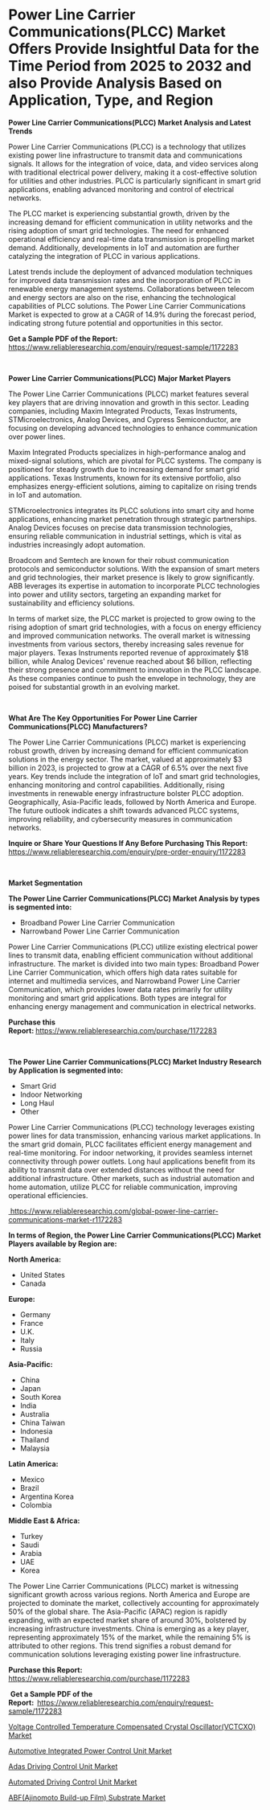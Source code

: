 <p><h1>Power Line Carrier Communications(PLCC) Market Offers Provide Insightful Data for the Time Period from 2025 to 2032 and also Provide Analysis Based on Application, Type, and Region</h1></p><p><strong>Power Line Carrier Communications(PLCC) Market Analysis and Latest Trends</strong></p>
<p><p>Power Line Carrier Communications (PLCC) is a technology that utilizes existing power line infrastructure to transmit data and communications signals. It allows for the integration of voice, data, and video services along with traditional electrical power delivery, making it a cost-effective solution for utilities and other industries. PLCC is particularly significant in smart grid applications, enabling advanced monitoring and control of electrical networks.</p><p>The PLCC market is experiencing substantial growth, driven by the increasing demand for efficient communication in utility networks and the rising adoption of smart grid technologies. The need for enhanced operational efficiency and real-time data transmission is propelling market demand. Additionally, developments in IoT and automation are further catalyzing the integration of PLCC in various applications.</p><p>Latest trends include the deployment of advanced modulation techniques for improved data transmission rates and the incorporation of PLCC in renewable energy management systems. Collaborations between telecom and energy sectors are also on the rise, enhancing the technological capabilities of PLCC solutions. The Power Line Carrier Communications Market is expected to grow at a CAGR of 14.9% during the forecast period, indicating strong future potential and opportunities in this sector.</p></p>
<p><strong>Get a Sample PDF of the Report:&nbsp;</strong> <a href="https://www.reliableresearchiq.com/enquiry/request-sample/1172283?utm_campaign=1837&utm_medium=2&utm_source=Github&utm_content=ia&utm_term=06042025&utm_id=power-line-carrier-communicationsplcc">https://www.reliableresearchiq.com/enquiry/request-sample/1172283</a></p>
<p>&nbsp;</p>
<p><strong>Power Line Carrier Communications(PLCC) Major Market Players</strong></p>
<p><p>The Power Line Carrier Communications (PLCC) market features several key players that are driving innovation and growth in this sector. Leading companies, including Maxim Integrated Products, Texas Instruments, STMicroelectronics, Analog Devices, and Cypress Semiconductor, are focusing on developing advanced technologies to enhance communication over power lines. </p><p>Maxim Integrated Products specializes in high-performance analog and mixed-signal solutions, which are pivotal for PLCC systems. The company is positioned for steady growth due to increasing demand for smart grid applications. Texas Instruments, known for its extensive portfolio, also emphasizes energy-efficient solutions, aiming to capitalize on rising trends in IoT and automation.</p><p>STMicroelectronics integrates its PLCC solutions into smart city and home applications, enhancing market penetration through strategic partnerships. Analog Devices focuses on precise data transmission technologies, ensuring reliable communication in industrial settings, which is vital as industries increasingly adopt automation.</p><p>Broadcom and Semtech are known for their robust communication protocols and semiconductor solutions. With the expansion of smart meters and grid technologies, their market presence is likely to grow significantly. ABB leverages its expertise in automation to incorporate PLCC technologies into power and utility sectors, targeting an expanding market for sustainability and efficiency solutions.</p><p>In terms of market size, the PLCC market is projected to grow owing to the rising adoption of smart grid technologies, with a focus on energy efficiency and improved communication networks. The overall market is witnessing investments from various sectors, thereby increasing sales revenue for major players. Texas Instruments reported revenue of approximately $18 billion, while Analog Devices' revenue reached about $6 billion, reflecting their strong presence and commitment to innovation in the PLCC landscape. As these companies continue to push the envelope in technology, they are poised for substantial growth in an evolving market.</p></p>
<p>&nbsp;</p>
<p><strong>What Are The Key Opportunities For Power Line Carrier Communications(PLCC) Manufacturers?</strong></p>
<p><p>The Power Line Carrier Communications (PLCC) market is experiencing robust growth, driven by increasing demand for efficient communication solutions in the energy sector. The market, valued at approximately $3 billion in 2023, is projected to grow at a CAGR of 6.5% over the next five years. Key trends include the integration of IoT and smart grid technologies, enhancing monitoring and control capabilities. Additionally, rising investments in renewable energy infrastructure bolster PLCC adoption. Geographically, Asia-Pacific leads, followed by North America and Europe. The future outlook indicates a shift towards advanced PLCC systems, improving reliability, and cybersecurity measures in communication networks.</p></p>
<p><strong>Inquire or Share Your Questions If Any Before Purchasing This Report:</strong> <a href="https://www.reliableresearchiq.com/enquiry/pre-order-enquiry/1172283?utm_campaign=1837&utm_medium=2&utm_source=Github&utm_content=ia&utm_term=06042025&utm_id=power-line-carrier-communicationsplcc">https://www.reliableresearchiq.com/enquiry/pre-order-enquiry/1172283</a></p>
<p>&nbsp;</p>
<p><strong>Market Segmentation</strong></p>
<p><strong>The Power Line Carrier Communications(PLCC) Market Analysis by types is segmented into:</strong></p>
<p><ul><li>Broadband Power Line Carrier Communication</li><li>Narrowband Power Line Carrier Communication</li></ul></p>
<p><p>Power Line Carrier Communications (PLCC) utilize existing electrical power lines to transmit data, enabling efficient communication without additional infrastructure. The market is divided into two main types: Broadband Power Line Carrier Communication, which offers high data rates suitable for internet and multimedia services, and Narrowband Power Line Carrier Communication, which provides lower data rates primarily for utility monitoring and smart grid applications. Both types are integral for enhancing energy management and communication in electrical networks.</p></p>
<p><strong>Purchase this Report:&nbsp;</strong><a href="https://www.reliableresearchiq.com/purchase/1172283?utm_campaign=1837&utm_medium=2&utm_source=Github&utm_content=ia&utm_term=06042025&utm_id=power-line-carrier-communicationsplcc">https://www.reliableresearchiq.com/purchase/1172283</a></p>
<p>&nbsp;</p>
<p><strong>The Power Line Carrier Communications(PLCC) Market Industry Research by Application is segmented into:</strong></p>
<p><ul><li>Smart Grid</li><li>Indoor Networking</li><li>Long Haul</li><li>Other</li></ul></p>
<p><p>Power Line Carrier Communications (PLCC) technology leverages existing power lines for data transmission, enhancing various market applications. In the smart grid domain, PLCC facilitates efficient energy management and real-time monitoring. For indoor networking, it provides seamless internet connectivity through power outlets. Long haul applications benefit from its ability to transmit data over extended distances without the need for additional infrastructure. Other markets, such as industrial automation and home automation, utilize PLCC for reliable communication, improving operational efficiencies.</p></p>
<p><a href="https://www.reliableresearchiq.com/global-power-line-carrier-communications-market-r1172283?utm_campaign=1837&utm_medium=2&utm_source=Github&utm_content=ia&utm_term=06042025&utm_id=power-line-carrier-communicationsplcc">&nbsp;https://www.reliableresearchiq.com/global-power-line-carrier-communications-market-r1172283</a></p>
<p><strong>In terms of Region, the Power Line Carrier Communications(PLCC) Market Players available by Region are:</strong></p>
<p>
    <p> <strong> North America: </strong>
        <ul>
            <li>United States</li>
            <li>Canada</li>
        </ul>
        </p> 
    <p> <strong> Europe: </strong>
        <ul>
            <li>Germany</li>
            <li>France</li>
            <li>U.K.</li>
            <li>Italy</li>
            <li>Russia</li>
        </ul>
        </p> 
    <p> <strong> Asia-Pacific: </strong>
        <ul>
            <li>China</li>
            <li>Japan</li>
            <li>South Korea</li>
            <li>India</li>
            <li>Australia</li>
            <li>China Taiwan</li>
            <li>Indonesia</li>
            <li>Thailand</li>
            <li>Malaysia</li>
        </ul>
        </p> 
    <p> <strong> Latin America: </strong>
        <ul>
            <li>Mexico</li>
            <li>Brazil</li>
            <li>Argentina Korea</li>
            <li>Colombia</li>
        </ul>
        </p> 
    <p> <strong> Middle East & Africa: </strong>
        <ul>
            <li>Turkey</li>
            <li>Saudi</li>
            <li>Arabia</li>
            <li>UAE</li>
            <li>Korea</li>
        </ul>
    </p>
    </p>
<p><p>The Power Line Carrier Communications (PLCC) market is witnessing significant growth across various regions. North America and Europe are projected to dominate the market, collectively accounting for approximately 50% of the global share. The Asia-Pacific (APAC) region is rapidly expanding, with an expected market share of around 30%, bolstered by increasing infrastructure investments. China is emerging as a key player, representing approximately 15% of the market, while the remaining 5% is attributed to other regions. This trend signifies a robust demand for communication solutions leveraging existing power line infrastructure.</p></p>
<p><strong>Purchase this Report: </strong><a href="https://www.reliableresearchiq.com/purchase/1172283?utm_campaign=1837&utm_medium=2&utm_source=Github&utm_content=ia&utm_term=06042025&utm_id=power-line-carrier-communicationsplcc">https://www.reliableresearchiq.com/purchase/1172283</a></p>
<p>&nbsp;<strong>Get a Sample PDF of the Report:&nbsp;&nbsp;</strong><a href="https://www.reliableresearchiq.com/enquiry/request-sample/1172283?utm_campaign=1837&utm_medium=2&utm_source=Github&utm_content=ia&utm_term=06042025&utm_id=power-line-carrier-communicationsplcc">https://www.reliableresearchiq.com/enquiry/request-sample/1172283</a></p>
<p><strong></strong></p>
<p><p><a href="https://github.com/maaniwilka9y/Market-Research-Report-List-1/blob/main/voltage-controlled-temperature-compensated-crystal-oscillatorvctcxo-market.md?utm_campaign=1837&utm_medium=2&utm_source=Github&utm_content=ia&utm_term=06042025&utm_id=power-line-carrier-communicationsplcc">Voltage Controlled Temperature Compensated Crystal Oscillator(VCTCXO) Market</a></p><p><a href="https://github.com/dumanelina6v/Market-Research-Report-List-1/blob/main/automotive-integrated-power-control-unit-market.md?utm_campaign=1837&utm_medium=2&utm_source=Github&utm_content=ia&utm_term=06042025&utm_id=power-line-carrier-communicationsplcc">Automotive Integrated Power Control Unit Market</a></p><p><a href="https://github.com/dekamrapinq1/Market-Research-Report-List-1/blob/main/adas-driving-control-unit-market.md?utm_campaign=1837&utm_medium=2&utm_source=Github&utm_content=ia&utm_term=06042025&utm_id=power-line-carrier-communicationsplcc">Adas Driving Control Unit Market</a></p><p><a href="https://github.com/spineamosa0e/Market-Research-Report-List-1/blob/main/automated-driving-control-unit-market.md?utm_campaign=1837&utm_medium=2&utm_source=Github&utm_content=ia&utm_term=06042025&utm_id=power-line-carrier-communicationsplcc">Automated Driving Control Unit Market</a></p><p><a href="https://github.com/waldarolka1j/Market-Research-Report-List-1/blob/main/abfajinomoto-build-up-film-substrate-market.md?utm_campaign=1837&utm_medium=2&utm_source=Github&utm_content=ia&utm_term=06042025&utm_id=power-line-carrier-communicationsplcc">ABF(Ajinomoto Build-up Film) Substrate Market</a></p></p>